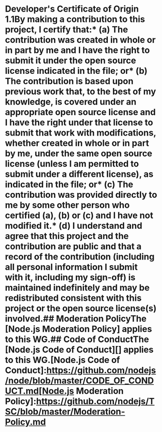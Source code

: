 # Developer's Certificate of Origin 1.1By making a contribution to this project, I certify that:* (a) The contribution was created in whole or in part by me and I  have the right to submit it under the open source license  indicated in the file; or* (b) The contribution is based upon previous work that, to the best  of my knowledge, is covered under an appropriate open source  license and I have the right under that license to submit that  work with modifications, whether created in whole or in part  by me, under the same open source license (unless I am  permitted to submit under a different license), as indicated  in the file; or* (c) The contribution was provided directly to me by some other  person who certified (a), (b) or (c) and I have not modified  it.* (d) I understand and agree that this project and the contribution  are public and that a record of the contribution (including all  personal information I submit with it, including my sign-off) is  maintained indefinitely and may be redistributed consistent with  this project or the open source license(s) involved.## Moderation PolicyThe [Node.js Moderation Policy] applies to this WG.## Code of ConductThe [Node.js Code of Conduct][] applies to this WG.[Node.js Code of Conduct]:https://github.com/nodejs/node/blob/master/CODE_OF_CONDUCT.md[Node.js Moderation Policy]:https://github.com/nodejs/TSC/blob/master/Moderation-Policy.md